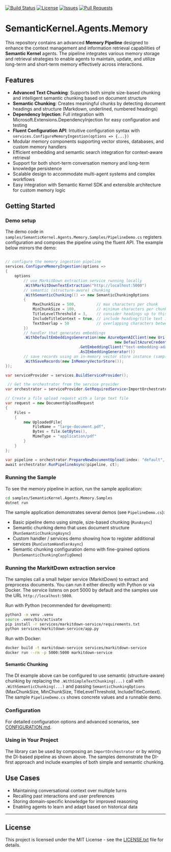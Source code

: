 [![Build Status](https://github.com/kbeaugrand/SemanticKernel.Agents.Memory/actions/workflows/ci.yml/badge.svg)](https://github.com/kbeaugrand/SemanticKernel.Agents.Memory/actions)
[![License](https://img.shields.io/github/license/kbeaugrand/SemanticKernel.Agents.Memory.svg)](https://github.com/kbeaugrand/SemanticKernel.Agents.Memory/blob/main/LICENSE)
[![Issues](https://img.shields.io/github/issues/kbeaugrand/SemanticKernel.Agents.Memory.svg)](https://github.com/kbeaugrand/SemanticKernel.Agents.Memory/issues)
[![Pull Requests](https://img.shields.io/github/issues-pr/kbeaugrand/SemanticKernel.Agents.Memory.svg)](https://github.com/kbeaugrand/SemanticKernel.Agents.Memory/pulls)

# SemanticKernel.Agents.Memory

This repository contains an advanced **Memory Pipeline** designed to enhance the context management and information retrieval capabilities of **Semantic Kernel** agents. The pipeline integrates various memory storage and retrieval strategies to enable agents to maintain, update, and utilize long-term and short-term memory effectively across interactions.

## Features

- **Advanced Text Chunking**: Supports both simple size-based chunking and intelligent semantic chunking based on document structure
- **Semantic Chunking**: Creates meaningful chunks by detecting document headings and structure (Markdown, underlined, numbered headings)
- **Dependency Injection**: Full integration with Microsoft.Extensions.DependencyInjection for easy configuration and testing
- **Fluent Configuration API**: Intuitive configuration syntax with `services.ConfigureMemoryIngestion(options => {...})`
- Modular memory components supporting vector stores, databases, and custom memory handlers  
- Efficient embedding and semantic search integration for context-aware retrieval  
- Support for both short-term conversation memory and long-term knowledge persistence  
- Scalable design to accommodate multi-agent systems and complex workflows  
- Easy integration with Semantic Kernel SDK and extensible architecture for custom memory logic  

## Getting Started

### Demo setup

The demo code in `samples/SemanticKernel.Agents.Memory.Samples/PipelineDemo.cs` registers configuration and composes the pipeline using the fluent API. The example below mirrors the demo:

```csharp

// configure the memory ingestion pipeline
services.ConfigureMemoryIngestion(options =>
{
    options
        // use MarkitDown extraction service running locally
        .WithMarkitDownTextExtraction("http://localhost:5000")
        // semantic (structure-aware) chunking
        .WithSemanticChunking(() => new SemanticChunkingOptions
        {
            MaxChunkSize = 500,         // max characters per chunk
            MinChunkSize = 100,         // minimum characters per chunk for structure-aware splitting
            TitleLevelThreshold = 3,    // consider headings up to this level as titles
            IncludeTitleContext = true, // include heading/title text in chunk context
            TextOverlap = 50            // overlapping characters between adjacent chunks
        })
        // handler that generates embeddings
        .WithDefaultEmbeddingsGeneration(new AzureOpenAIClient(new Uri("https://<your-custom-endpoint>"), 
                                                new DefaultAzureCredential())
                                .GetEmbeddingClient("text-embedding-ada-002")
                                .AsIEmbeddingGenerator())
        // save records using an in-memory vector store instance (sample uses this for demos)
        .WithSaveRecords(new InMemoryVectorStore());
});

var serviceProvider = services.BuildServiceProvider();

 // Get the orchestrator from the service provider
var orchestrator = serviceProvider.GetRequiredService<ImportOrchestrator>();

// Create a file upload request with a large text file
var request = new DocumentUploadRequest
{
    Files =
    {
        new UploadedFile{ 
            FileName = "large-document.pdf", 
            Bytes = file.GetBytes(),
            MimeType = "application/pdf"
        }
    }
};

var pipeline = orchestrator.PrepareNewDocumentUpload(index: "default", request);
await orchestrator.RunPipelineAsync(pipeline, ct);
```

### Running the Sample

To see the memory pipeline in action, run the sample application:

```bash
cd samples/SemanticKernel.Agents.Memory.Samples
dotnet run
```

The sample application demonstrates several demos (see `PipelineDemo.cs`):

- Basic pipeline demo using simple, size-based chunking (`RunAsync`)
- Semantic chunking demo that uses document structure (`RunSemanticChunkingAsync`)
- Custom handler / services demo showing how to register additional services (`RunCustomHandlerAsync`)
- Semantic chunking configuration demo with fine-grained options (`RunSemanticChunkingConfigDemo`)

### Running the MarkitDown extraction service

The samples call a small helper service (MarkitDown) to extract and preprocess documents. You can run it either directly with Python or via Docker. The service listens on port 5000 by default and the samples use the URL `http://localhost:5000`.

Run with Python (recommended for development):

```bash
python3 -m venv .venv
source .venv/bin/activate
pip install -r services/markitdown-service/requirements.txt
python services/markitdown-service/app.py
```

Run with Docker:

```bash
docker build -t markitdown-service services/markitdown-service
docker run --rm -p 5000:5000 markitdown-service
```


#### Semantic Chunking

The DI example above can be configured to use semantic (structure-aware) chunking by replacing the `.WithSimpleTextChunking(...)` call with `.WithSemanticChunking(...)` and passing `SemanticChunkingOptions` (MaxChunkSize, MinChunkSize, TitleLevelThreshold, IncludeTitleContext). The sample `PipelineDemo.cs` shows concrete values and a runnable demo.

### Configuration

For detailed configuration options and advanced scenarios, see [CONFIGURATION.md](CONFIGURATION.md).

### Using in Your Project

The library can be used by composing an `ImportOrchestrator` or by wiring the DI-based pipeline as shown above. The samples demonstrate the DI-first approach and include examples of both simple and semantic chunking.

## Use Cases

- Maintaining conversational context over multiple turns  
- Recalling past interactions and user preferences  
- Storing domain-specific knowledge for improved reasoning  
- Enabling agents to learn and adapt based on historical data  

---

## License

This project is licensed under the MIT License - see the [LICENSE.txt](LICENSE.txt) file for details.
